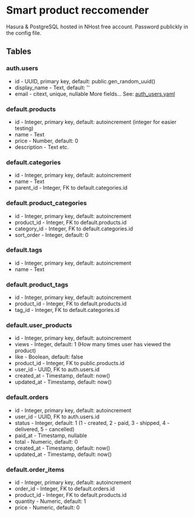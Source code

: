 # Smart product reccomender

Hasura & PostgreSQL hosted in NHost free account. Password publickly in the config file.

## Tables

### auth.users
* id - UUID, primary key, default: public.gen_random_uuid()
* display_name - Text, default: ''
* email - citext, unique, nullable
More fields... See: [auth_users.yaml](hasura/metadata/databases/default/tables/auth_users.yaml)

### default.products

* id - Integer, primary key, default: autoincrement (integer for easier testing)
* name - Text
* price - Number, default: 0
* description - Text
etc.

### default.categories
* id - Integer, primary key, default: autoincrement
* name - Text
* parent_id - Integer, FK to default.categories.id

### default.product_categories
* id - Integer, primary key, default: autoincrement
* product_id - Integer, FK to default.products.id
* category_id - Integer, FK to default.categories.id
* sort_order - Integer, default: 0

### default.tags
* id - Integer, primary key, default: autoincrement
* name - Text

### default.product_tags
* id - Integer, primary key, default: autoincrement
* product_id - Integer, FK to default.products.id
* tag_id - Integer, FK to default.categories.id

### default.user_products

* id - Integer, primary key, default: autoincrement
* views - Integer, default: 1 (How many times user has viewed the product)
* like - Boolean, default: false
* product_id - Integer, FK to public.products.id
* user_id - UUID, FK to auth.users.id
* created_at - Timestamp, default: now()
* updated_at - Timestamp, default: now()
  
### default.orders

* id - Integer, primary key, default: autoincrement
* user_id - UUID, FK to auth.users.id
* status - Integer, default: 1 (1 - created, 2 - paid, 3 - shipped, 4 - delivered, 5 - cancelled)
* paid_at - Timestamp, nullable
* total - Numeric, default: 0
* created_at - Timestamp, default: now()
* updated_at - Timestamp, default: now()

### default.order_items

* id - Integer, primary key, default: autoincrement
* order_id - Integer, FK to default.orders.id
* product_id - Integer, FK to default.products.id
* quantity - Numeric, default: 1
* price - Numeric, default: 0